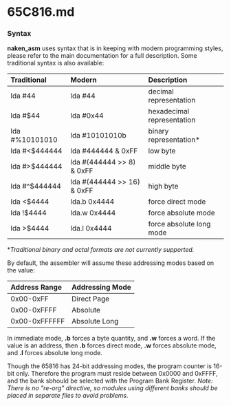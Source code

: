 
65C816.md
=========

### Syntax
**naken\_asm** uses syntax that is in keeping with modern programming styles, please refer to the main documentation for a full description. Some traditional syntax is also available:

| Traditional    | Modern                     | Description                  |
|:---------------|:---------------------------|:-----------------------------|
| lda #44        | lda #44                    | decimal representation       |
| lda #$44       | lda #0x44                  | hexadecimal representation   |
| lda #%10101010 | lda #10101010b             | binary representation\*      |
| lda #<$444444  | lda #444444 & 0xFF         | low byte                     |
| lda #>$444444  | lda #(444444 >> 8) & 0xFF  | middle byte                  |
| lda #^$444444  | lda #(444444 >> 16) & 0xFF | high byte                    |
| lda <$4444     | lda.b 0x4444               | force direct mode            |
| lda !$4444     | lda.w 0x4444               | force absolute mode          |
| lda >$4444     | lda.l 0x4444               | force absolute long mode     |

\**Traditional binary and octal formats are not currently supported.*

By default, the assembler will assume these addressing modes based on the value:

| Address Range     | Addressing Mode       |
|:------------------|:----------------------|
| 0x00-0xFF         | Direct Page           |
| 0x00-0xFFFF       | Absolute              |
| 0x00-0xFFFFFF     | Absolute Long         |

In immediate mode, **.b** forces a byte quantity, and **.w** forces a word. If the value is an address, then **.b** forces direct mode, **.w** forces absolute mode, and **.l** forces absolute long mode.

Though the 65816 has 24-bit addressing modes, the program counter is 16-bit only. Therefore the program must reside between 0x0000 and 0xFFFF, and the bank sbhould be selected with the Program Bank Register. *Note: There is no "re-org" directive, so modules using different banks should be placed in separate files to avoid problems.*


